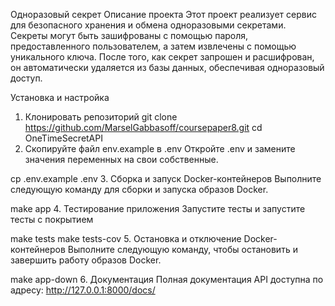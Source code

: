 Одноразовый секрет
Описание проекта
Этот проект реализует сервис для безопасного хранения и обмена одноразовыми секретами. Секреты могут быть зашифрованы с помощью пароля, предоставленного пользователем, а затем извлечены с помощью уникального ключа. После того, как секрет запрошен и расшифрован, он автоматически удаляется из базы данных, обеспечивая одноразовый доступ.

Установка и настройка
1. Клонировать репозиторий
git clone https://github.com/MarselGabbasoff/coursepaper8.git
cd OneTimeSecretAPI
2. Скопируйте файл env.example в .env
Откройте .env и замените значения переменных на свои собственные.

cp .env.example .env
3. Сборка и запуск Docker-контейнеров
Выполните следующую команду для сборки и запуска образов Docker.

make app
4. Тестирование приложения
Запустите тесты и запустите тесты с покрытием

make tests
make tests-cov
5. Остановка и отключение Docker-контейнеров
Выполните следующую команду, чтобы остановить и завершить работу образов Docker.

make app-down
6. Документация
Полная документация API доступна по адресу: http://127.0.0.1:8000/docs/
